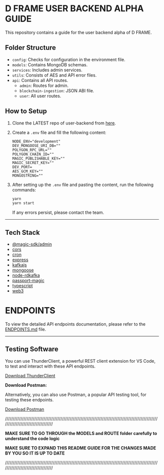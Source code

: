 <!-- @format -->

# D FRAME USER BACKEND ALPHA GUIDE

This repository contains a guide for the user backend alpha of D FRAME.

## Folder Structure

- `config`: Checks for configuration in the environment file.
- `models`: Contains MongoDB schemas.
- `services`: Includes admin services.
- `utils`: Consists of AES and API error files.
- `api`: Contains all API routes.
  - `admin`: Routes for admin.
  - `blockchain-ingestion`: JSON ABI file.
  - `user`: All user routes.

## How to Setup

1. Clone the LATEST repo of user-backend from [here](https://github.com/d-frame-core/User-dashboard-backend).

2. Create a `.env` file and fill the following content:

   ```plaintext
   NODE_ENV="development"
   DEV_MONGOOSE_URI_DB=""
   POLYGON_RPC_URL=""
   POLYGON_CHAIN_ID=""
   MAGIC_PUBLISHABLE_KEY=""
   MAGIC_SECRET_KEY=""
   DEV_PORT=
   AES_GCM_KEY=""
   MONGOSTRING=""
   ```

3. After setting up the `.env` file and pasting the content, run the following commands:

   ```bash
   yarn
   yarn start
   ```

   If any errors persist, please contact the team.

---

## Tech Stack

- [@magic-sdk/admin](https://www.npmjs.com/package/@magic-sdk/admin)
- [cors](https://www.npmjs.com/package/cors)
- [cron](https://www.npmjs.com/package/cron)
- [express](https://expressjs.com/)
- [kafkajs](https://www.npmjs.com/package/kafkajs)
- [mongoose](https://mongoosejs.com/)
- [node-rdkafka](https://www.npmjs.com/package/node-rdkafka)
- [passport-magic](https://www.npmjs.com/package/passport-magic)
- [typescript](https://www.typescriptlang.org/)
- [web3](https://web3js.readthedocs.io/en/v1.3.7/)

# ENDPOINTS

To view the detailed API endpoints documentation, please refer to the [ENDPOINTS.md](./ENDPOINTS.md) file.

---

## Testing Software

You can use ThunderClient, a powerful REST client extension for VS Code, to test and interact with these API endpoints.

[Download ThunderClient](https://marketplace.visualstudio.com/items?itemName=rangav.vscode-thunder-client)

**Download Postman:**

Alternatively, you can also use Postman, a popular API testing tool, for testing these endpoints.

[Download Postman](https://www.postman.com/downloads/)

//////////////////////////////////////////////////////////////////////////////////////////////////////////////////////////////////

**MAKE SURE TO GO THROUGH the MODELS and ROUTE folder carefully to understand the code logic**

**MAKE SURE TO EXPAND THIS README GUIDE FOR THE CHANGES MADE BY YOU SO IT IS UP TO DATE**

//////////////////////////////////////////////////////////////////////////////////////////////////////////////////////////////////
